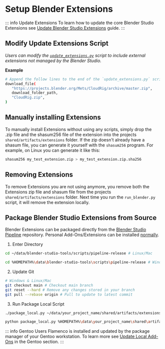 # Setup Blender Extensions

::: info Update Extensions
To learn how to update the core Blender Studio Extensions see [Update Blender Studio Extensions](blender_setup#update-blender-studio-extensions) guide.
:::

## Modify Update Extensions Script

*Users can modify the [`update_extensions.py`](https://projects.blender.org/studio/blender-studio-tools/src/branch/main/scripts/project-tools/update_extensions.py) script to include external extensions not managed by the Blender Studio.* 

**Example**
```bash
# Append the follow lines to the end of the `update_extensions.py` script.
download_file(
   "https://projects.blender.org/Mets/CloudRig/archive/master.zip",
   download_folder_path,
   "CloudRig.zip",
)
```

## Manually installing Extensions
To manually install Extensions without using any scripts, simply drop the .zip file and the shasum256 file of the extension into the projects `shared/artifacts/extensions` folder.
If the zip doesn't already have a shasum file, you can generate it yourself with the `shasum256` program.
For example, on Linux you can generate it like this:
```bash
shasum256 my_test_extension.zip > my_test_extension.zip.sha256
```

## Removing Extensions
To remove Extensions you are not using anymore, you remove both the Extensions zip file and shasum file from the projects `shared/artifacts/extensions` folder.
Next time you run the `run_blender.py` script, it will remove the extension locally.

## Package Blender Studio Extensions from Source
Blender Extensions can be packaged directly from the [Blender Studio Pipeline](https://projects.blender.org/studio/blender-studio-tools) repository. Personal Add-Ons/Extensions can be installed [normally](https://docs.blender.org/manual/en/latest/editors/preferences/addons.html#installing-add-ons).

1. Enter Directory

```bash
cd ~/data/blender-studio-tools/scripts/pipeline-release # Linux/Mac
```
```bash
cd %HOMEPATH%\data\blender-studio-tools\scripts\pipeline-release # Windows
```

2. Update Git 
```bash
# Windows & Linux/Mac
git checkout main # Checkout main branch
git reset --hard # Remove any changes stored in your branch
git pull --rebase origin # Pull to update to latest commit
```

3. Run Package Local Script
```bash
./package_local.py ~/data/your_project_name/shared/artifacts/extensions # Linux/Mac
```
```bash
python package_local.py %HOMEPATH%\data\your_project_name\shared\artifacts\extensions # Windows
```


::: info Gentoo Users
Flamenco is installed and updated by the package manager of your Gentoo workstation. To learn more see [Update Local Add-Ons](/gentoo/td/maintaince#update-local-add-ons) in the Gentoo section.
:::
